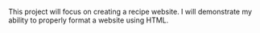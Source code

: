 This project will focus on creating a recipe website. I will demonstrate my ability to properly format a website using HTML.
